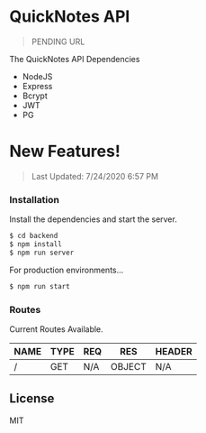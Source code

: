 # QuickNotes API

> PENDING URL

The QuickNotes API Dependencies

- NodeJS
- Express
- Bcrypt
- JWT
- PG

# New Features!

> Last Updated: 7/24/2020 6:57 PM

### Installation

Install the dependencies and start the server.

```sh
$ cd backend
$ npm install
$ npm run server
```

For production environments...

```sh
$ npm run start
```

### Routes

Current Routes Available.

| NAME | TYPE | REQ | RES    | HEADER |
| ---- | ---- | --- | ------ | ------ |
| /    | GET  | N/A | OBJECT | N/A    |

## License

MIT
